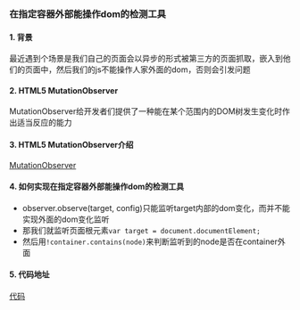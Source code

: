 ### 在指定容器外部能操作dom的检测工具

#### 1. 背景

最近遇到个场景是我们自己的页面会以异步的形式被第三方的页面抓取，嵌入到他们的页面中，然后我们的js不能操作人家外面的dom，否则会引发问题


#### 2. HTML5 MutationObserver

MutationObserver给开发者们提供了一种能在某个范围内的DOM树发生变化时作出适当反应的能力


#### 3. HTML5 MutationObserver介绍

[MutationObserver](https://developer.mozilla.org/zh-CN/docs/Web/API/MutationObserver#MutationObserverInit)

#### 4. 如何实现在指定容器外部能操作dom的检测工具

+ observer.observe(target, config)只能监听target内部的dom变化，而并不能实现外面的dom变化监听
+ 那我们就监听页面根元素`var target = document.documentElement;`
+ 然后用`!container.contains(node)`来判断监听到的node是否在container外面

#### 5. 代码地址

[代码]()

